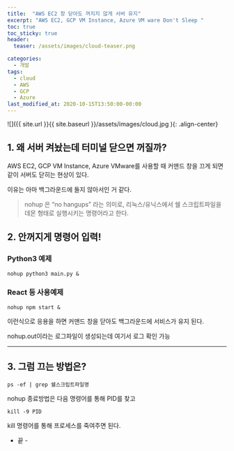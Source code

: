 ```yaml
---
title:  "AWS EC2 창 닫아도 꺼지지 않게 서버 유지"
excerpt: "AWS EC2, GCP VM Instance, Azure VM ware Don't Sleep "
toc: true
toc_sticky: true
header:
  teaser: /assets/images/cloud-teaser.png

categories:
  - 개발
tags:
  - cloud
  - AWS
  - GCP
  - Azure
last_modified_at: 2020-10-15T13:50:00-00:00
---
```

![]({{ site.url }}{{ site.baseurl }}/assets/images/cloud.jpg   ){: .align-center}

## 1. 왜 서버 켜놨는데 터미널 닫으면 꺼질까?

AWS EC2, GCP VM Instance, Azure VMware를 사용할 때 커맨드 창을 끄게 되면 같이 서버도 닫히는 현상이 있다.

이유는 아마 백그라운드에 돌지 않아서인 거 같다.

> nohup 은 “no hangups” 라는 의미로, 리눅스/유닉스에서 쉘 스크립트파일을 데몬 형태로 실행시키는 명령어라고 한다.


## 2. 안꺼지게 명령어 입력! 

### Python3 예제
```
nohup python3 main.py &
```


### React 등 사용예제
```
nohup npm start &
```

이런식으로 응용을 하면 커맨드 창을 닫아도 백그라운드에 서비스가 유지 된다.

nohup.out이라는 로그파일이 생성되는데 여기서 로그 확인 가능




***



## 3. 그럼 끄는 방법은?

```
ps -ef | grep 쉘스크립트파일명
```

nohup 종료방법은 다음 명령어를 통해 PID를 찾고

```
kill -9 PID
```

kill 명령어를 통해 프로세스를 죽여주면 된다.


- 끝 -